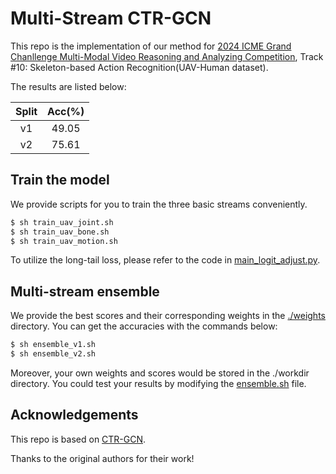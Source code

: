 # Multi-Stream CTR-GCN
This repo is the implementation of our method for [2024 ICME Grand Chanllenge Multi-Modal Video Reasoning and Analyzing Competition](https://sutdcv.github.io/MMVRAC/), Track #10: Skeleton-based Action Recognition(UAV-Human dataset). 

The results are listed below:

| Split | Acc(%) |
| :---: | :----: |
|  v1   | 49.05  |
|  v2   | 75.61  |

## Train the model
We provide scripts for you to train the three basic streams conveniently.
```bash
$ sh train_uav_joint.sh
$ sh train_uav_bone.sh
$ sh train_uav_motion.sh
```
To utilize the long-tail loss, please refer to the code in [main_logit_adjust.py](main_logit_adjust.py).

## Multi-stream ensemble
We provide the best scores and their corresponding weights in the [./weights](./weights/) directory. You can get the accuracies with the commands below:
```bash
$ sh ensemble_v1.sh
$ sh ensemble_v2.sh
```
Moreover, your own weights and scores would be stored in the ./workdir directory. You could test your results by modifying the [ensemble.sh](ensemble.sh) file.

## Acknowledgements

This repo is based on [CTR-GCN](https://github.com/Uason-Chen/CTR-GCN).

Thanks to the original authors for their work!